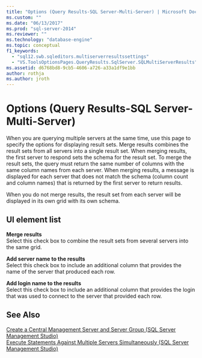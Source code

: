 ```yaml
---
title: "Options (Query Results-SQL Server-Multi-Server) | Microsoft Docs"
ms.custom: ""
ms.date: "06/13/2017"
ms.prod: "sql-server-2014"
ms.reviewer: ""
ms.technology: "database-engine"
ms.topic: conceptual
f1_keywords: 
  - "sql12.swb.sqleditors.multiserverresultssettings"
  - "VS.ToolsOptionsPages.QueryResults.SqlServer.SQLMultiServerResults"
ms.assetid: d6768bd8-9cb5-4606-a726-a33a1df9e1bb
author: rothja
ms.author: jroth
---
```

# Options (Query Results-SQL Server-Multi-Server)
  When you are querying multiple servers at the same time, use this page to specify the options for displaying result sets. Merge results combines the result sets from all servers into a single result set. When merging results, the first server to respond sets the schema for the result set. To merge the result sets, the query must return the same number of columns with the same column names from each server. When merging results, a message is displayed for each server that does not match the schema (column count and column names) that is returned by the first server to return results.  
  
 When you do not merge results, the result set from each server will be displayed in its own grid with its own schema.  
  
## UI element list  
 **Merge results**  
 Select this check box to combine the result sets from several servers into the same grid.  
  
 **Add server name to the results**  
 Select this check box to include an additional column that provides the name of the server that produced each row.  
  
 **Add login name to the results**  
 Select this check box to include an additional column that provides the login that was used to connect to the server that provided each row.  
  
## See Also  
 [Create a Central Management Server and Server Group &#40;SQL Server Management Studio&#41;](../ssms/register-servers/create-a-central-management-server-and-server-group.md)   
 [Execute Statements Against Multiple Servers Simultaneously &#40;SQL Server Management Studio&#41;](../ssms/register-servers/execute-statements-against-multiple-servers-simultaneously.md)  
  
  
